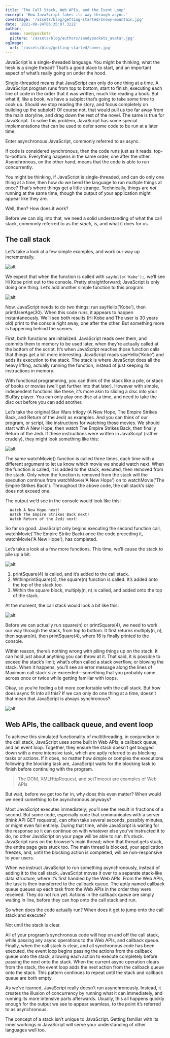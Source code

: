```yaml
---
title: 'The Call Stack, Web APIs, and the Event Loop'
excerpt: 'How JavaScript fakes its way through async.'
coverImage: '/assets/blog/getting-started/snowy-mountain.jpg'
date: '2021-08-24T05:35:07.322Z'
author:
  name: sandypockets
  picture: '/assets/blog/authors/sandypockets_avatar.jpg'
ogImage:
  url: '/assets/blog/getting-started/cover.jpg'
---
```


JavaScript is a single-threaded language. You might be thinking, what the heck is a single thread? That’s a good place to start, and an important aspect of what’s really going on under the hood.

Single-threaded means that JavaScript can only do one thing at a time. A JavaScript program runs from top to bottom, start to finish, executing each line of code in the order that it was written, much like reading a book. But what if, like a book, we have a subplot that’s going to take some time to cook up. Should we stop reading the story, and focus completely on building up the subplot? Of course not, that would pull us too far away from the main storyline, and drag down the rest of the novel. The same is true for JavaScript. To solve this problem, JavaScript has some special implementations that can be used to defer some code to be run at a later time.

Enter asynchronous JavaScript, commonly referred to as async.

If code is considered synchronous, then the code runs just as it reads: top-to-bottom. Everything happens in the same order, one after the other. Asynchronous, on the other hand, means that the code is able to run concurrently.

You might be thinking, if JavaScript is single-threaded, and can do only one thing at a time, then how do we bend the language to run multiple things at once? That’s where things get a little strange. Technically, things are _not_ running at the same time, though the output of your application might appear like they are.

Well, then? How does it work?

Before we can dig into that, we need a solid understanding of what the call stack, commonly referred to as the _stack_, is, and what it does for us.

<h2 className='text-3xl font-bold'>The call stack</h2>
Let’s take a look at a few simple examples, and work our way up incrementally.

![alt](https://miro.medium.com/proxy/1*S135MvX52LGtuzTOk42xog.png)

We expect that when the function is called with `sayHello('Kobe');`, we’ll see Hi Kobe print out to the console. Pretty straightforward; JavaScript is only doing one thing. Let’s add another simple function to this program.

![alt](https://miro.medium.com/proxy/1*p-zAKFQ4-a_QeOfJxJYWZg.png)

Now, JavaScript needs to do two things: run sayHello('Kobe'), then printUserAge(30). When this code runs, it appears to happen instantaneously. We’ll see both results (Hi Kobe and The user is 30 years old) print to the console right away, one after the other. But something more is happening behind the scenes.

First, both functions are initialized. JavaScript reads over them, and commits them to memory to be used later, when they’re actually called at the bottom of the script. It’s when JavaScript reaches those function calls that things get a bit more interesting. JavaScript reads sayHello('Kobe') and adds its execution to the stack. The stack is where JavaScript does all the heavy lifting, actually running the function, instead of just keeping its instructions in memory.

With functional programming, you can think of the stack like a pile, or stack of books or movies (we’ll get further into that later). However with simple, independent functions like these, it’s more akin to sliding a disc into your BluRay player. You can only play one disc at a time, and need to take the disc out before you can add another.

Let’s take the original Star Wars trilogy (A New Hope, The Empire Strikes Back, and Return of the Jedi) as examples. And you can think of our program, or script, like instructions for watching those movies. We should start with A New Hope, then watch The Empire Strikes Back, then finally Return of the Jedi. If these instructions were written in JavaScript (rather crudely), they might look something like this:

![alt](https://miro.medium.com/proxy/1*1QlOmynrXczdap_xi9xsaA.png)

The same watchMovie() function is called three times, each time with a different argument to let us know which movie we should watch next. When the function is called, it is added to the stack, executed, then removed from the stack. Only when the function is removed from the stack will the execution continue from watchMovie('A New Hope') on to watchMovie('The Empire Strikes Back'). Throughout the above code, the call stack’s size does not exceed one.

The output we’d see in the console would look like this:

```
  Watch A New Hope next!
  Watch The Empire Strikes Back next!
  Watch Return of the Jedi next!
```

So far so good. JavaScript only begins executing the second function call, watchMovie('The Empire Strike Back) once the code preceding it, watchMovie('A New Hope'), has completed.

Let’s take a look at a few more functions. This time, we’ll cause the stack to pile up a bit.

![alt](https://miro.medium.com/proxy/1*hJVLYKO1syPLs_YhPI6p6w.png)

1. printSquare(4) is called, and it’s added to the call stack. 
2. WithinprintSquare(4), the square(n) function is called. It’s added onto the top of the stack too. 
3. Within the square block, multiply(n, n) is called, and added onto the top of the stack.

At the moment, the call stack would look a bit like this:

![alt](https://miro.medium.com/proxy/1*t-h8XxrrH4IxeUTp5Bh1vQ.png)

Before we can actually run square(n) or printSquare(4), we need to work our way through the stack, from top to bottom. It first returns multiply(n, n), then square(n), then printSquare(4), where 16 is finally printed to the console.

Within reason, there’s nothing wrong with piling things up on the stack. It can hold just about anything you can throw at it. That said, it is possible to exceed the stack’s limit; what’s often called a stack overflow, or blowing the stack. When it happens, you’ll see an error message along the lines of Maximum call stack size exceeded—something that you probably came across once or twice while getting familiar with loops.

Okay, so you’re feeling a bit more comfortable with the call stack. But how does async fit into all this? If we can only do one thing at a time, doesn’t that mean that JavaScript is always synchronous?

![alt](https://miro.medium.com/proxy/1*t2C3POw3ETqZH59TA2H-lA.jpeg)


## Web APIs, the callback queue, and event loop

To achieve this simulated functionality of multithreading, in conjunction to the call stack, JavaScript uses some built in Web APIs, a callback queue, and an event loop. Together, they ensure the stack doesn’t get bogged down with a more intensive task, which are aptly referred to as blocking tasks or actions. If it does, no matter how simple or complex the executions following the blocking task are, JavaScript waits for the blocking task to finish before continuing with the program.

> The DOM, XMLHttpRequest, and setTimeout are examples of Web APIs

But wait, before we get too far in, why does this even matter? When would we need something to be asynchronous anyways?

Most JavaScript executes immediately; you’ll see the result in fractions of a second. But some code, especially code that communicates with a server (think API GET requests), can often take several seconds, possibly minutes, or might even fail entirely. During that time, while JavaScript is waiting for the response so it can continue on with whatever else you’ve instructed it to do, no other JavaScript on your page will be able to run. It’s stuck. JavaScript runs on the browser’s main thread; when that thread gets stuck, the entire page gets stuck too. The main thread is blocked, your application freezes, and, until the blocking action is completed, will be non-responsive to your users.

When we instruct JavaScript to run something asynchronously, instead of adding it to the call stack, JavaScript moves it over to a separate stack-like data structure, where it’s first handled by the Web APIs. From the Web APIs, the task is then transferred to the callback queue. The aptly named callback queue queues up each task from the Web APIs in the order they were received. They do not run yet. Actions in the callback queue are simply waiting in line, before they can hop onto the call stack and run.

So when does the code actually run? When does it get to jump onto the call stack and execute?

Not until the stack is clear.

All of your program’s synchronous code will hop on and off the call stack, while passing any async operations to the Web APIs, and callback queue. Finally, when the call stack is clear, and all synchronous code has been executed, the event loop begins passing the actions from the callback queue onto the stack, allowing each action to execute completely before passing the next onto the stack. When the current async operation clears from the stack, the event loop adds the next action from the callback queue onto the stack. This pattern continues to repeat until the stack and callback queue are both empty.

As we’ve learned, JavaScript really doesn’t run asynchronously. Instead, it creates the illusion of concurrency by running what it can immediately, and running its more intensive parts afterwards. Usually, this all happens quickly enough for the output we see to appear seamless, to the point it’s referred to as asynchronous.

The concept of a stack isn’t unique to JavaScript. Getting familiar with its inner workings in JavaScript will serve your understanding of other languages well too.